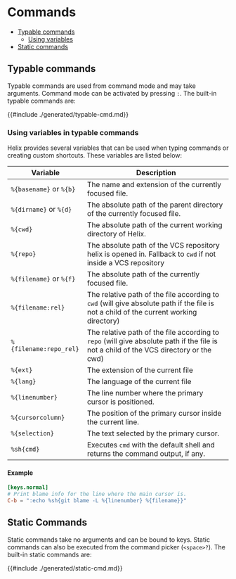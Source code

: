# Commands

- [Typable commands](#typable-commands)
  - [Using variables](#using-variables-in-typable-commands)
- [Static commands](#static-commands)

## Typable commands

Typable commands are used from command mode and may take arguments. Command mode can be activated by pressing `:`. The built-in typable commands are:

{{#include ./generated/typable-cmd.md}}


### Using variables in typable commands

Helix provides several variables that can be used when typing commands or creating custom shortcuts. These variables are listed below:

| Variable                | Description |
| ---                     | ---                      |
| `%{basename}` or `%{b}` | The name and extension of the currently focused file. |
| `%{dirname}`  or `%{d}` | The absolute path of the parent directory of the currently focused file. |
| `%{cwd}`                | The absolute path of the current working directory of Helix. |
| `%{repo}`               | The absolute path of the VCS repository helix is opened in. Fallback to `cwd` if not inside a VCS repository|
| `%{filename}` or `%{f}` | The absolute path of the currently focused file. |
| `%{filename:rel}`       | The relative path of the file according to `cwd` (will give absolute path if the file is not a child of the current working directory) |
| `%{filename:repo_rel}`  | The relative path of the file according to `repo` (will give absolute path if the file is not a child of the VCS directory or the cwd) |
| `%{ext}`                | The extension of the current file |
| `%{lang}`               | The language of the current file   |
| `%{linenumber}`         | The line number where the primary cursor is positioned. |
| `%{cursorcolumn}`       | The position of the primary cursor inside the current line. |
| `%{selection}`          | The text selected by the primary cursor. |
| `%sh{cmd}`              | Executes `cmd` with the default shell and returns the command output, if any. |

#### Example

```toml
[keys.normal]
# Print blame info for the line where the main cursor is.
C-b = ":echo %sh{git blame -L %{linenumber} %{filename}}"
```

## Static Commands

Static commands take no arguments and can be bound to keys. Static commands can also be executed from the command picker (`<space>?`). The built-in static commands are:

{{#include ./generated/static-cmd.md}}
